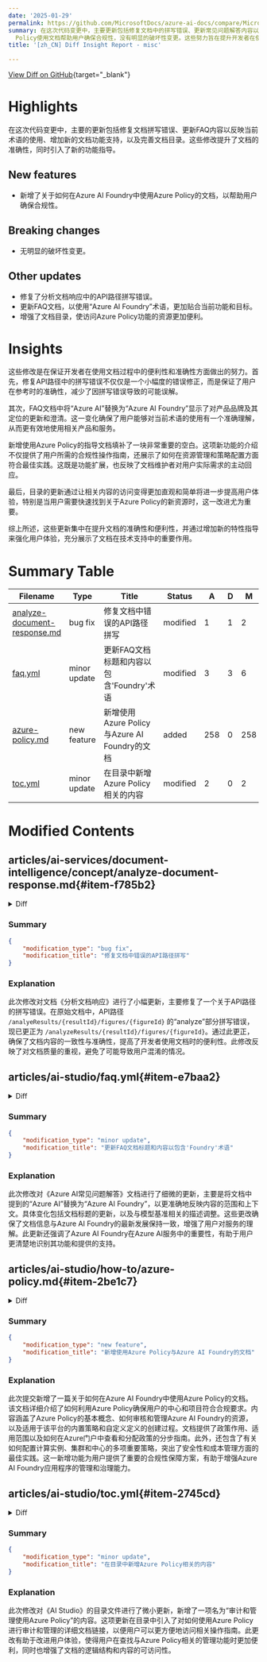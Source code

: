 ```yaml
---
date: '2025-01-29'
permalink: https://github.com/MicrosoftDocs/azure-ai-docs/compare/MicrosoftDocs:2067774...MicrosoftDocs:b5fac8b
summary: 在这次代码变更中，主要更新包括修复文档中的拼写错误、更新常见问题解答内容以反映最新术语、增加关于Azure Policy的新文档支持，以及完善文档目录。修改提升了文档的准确性，并引入了新的功能指导。此外，新增的Azure
  Policy使用文档帮助用户确保合规性，没有明显的破坏性变更。这些努力旨在提升开发者在使用文档过程中的便利性和准确性，特别是修复错误和改进目录，使得信息检索更加快捷。整体更新强化了用户体验，并展示了文档在技术支持中的关键作用。
title: '[zh_CN] Diff Insight Report - misc'

---
```


[View Diff on GitHub](https://github.com/MicrosoftDocs/azure-ai-docs/compare/MicrosoftDocs:2067774...MicrosoftDocs:b5fac8b){target="_blank"}

# Highlights

在这次代码变更中，主要的更新包括修复文档拼写错误、更新FAQ内容以反映当前术语的使用、增加新的文档功能支持，以及完善文档目录。这些修改提升了文档的准确性，同时引入了新的功能指导。

## New features
- 新增了关于如何在Azure AI Foundry中使用Azure Policy的文档，以帮助用户确保合规性。

## Breaking changes
- 无明显的破坏性变更。

## Other updates
- 修复了分析文档响应中的API路径拼写错误。
- 更新FAQ文档，以使用“Azure AI Foundry”术语，更加贴合当前功能和目标。
- 增强了文档目录，使访问Azure Policy功能的资源更加便利。

# Insights

这些修改是在保证开发者在使用文档过程中的便利性和准确性方面做出的努力。首先，修复API路径中的拼写错误不仅仅是一个小幅度的错误修正，而是保证了用户在参考时的准确性，减少了因拼写错误导致的可能误解。

其次，FAQ文档中将“Azure AI”替换为“Azure AI Foundry”显示了对产品品牌及其定位的更新和澄清。这一变化确保了用户能够对当前术语的使用有一个准确理解，从而更有效地使用相关产品和服务。

新增使用Azure Policy的指导文档填补了一块非常重要的空白。这项新功能的介绍不仅提供了用户所需的合规性操作指南，还展示了如何在资源管理和策略配置方面符合最佳实践。这既是功能扩展，也反映了文档维护者对用户实际需求的主动回应。

最后，目录的更新通过让相关内容的访问变得更加直观和简单将进一步提高用户体验，特别是当用户需要快速找到关于Azure Policy的新资源时，这一改进尤为重要。

综上所述，这些更新集中在提升文档的准确性和便利性，并通过增加新的特性指导来强化用户体验，充分展示了文档在技术支持中的重要作用。

# Summary Table
|  Filename  | Type |    Title    | Status | A  | D  | M  |
|------------|------|-------------|--------|----|----|----|
| [analyze-document-response.md](#item-f785b2) | bug fix | 修复文档中错误的API路径拼写 | modified | 1 | 1 | 2 | 
| [faq.yml](#item-e7baa2) | minor update | 更新FAQ文档标题和内容以包含'Foundry'术语 | modified | 3 | 3 | 6 | 
| [azure-policy.md](#item-2be1c7) | new feature | 新增使用Azure Policy与Azure AI Foundry的文档 | added | 258 | 0 | 258 | 
| [toc.yml](#item-2745cd) | minor update | 在目录中新增Azure Policy相关的内容 | modified | 2 | 0 | 2 | 


# Modified Contents
## articles/ai-services/document-intelligence/concept/analyze-document-response.md{#item-f785b2}

<details>
<summary>Diff</summary>
````diff
@@ -138,7 +138,7 @@ Based on its position and styling, a cell can be classified as general content,
 
 Figures (charts, images) in documents play a crucial role in complementing and enhancing the textual content, providing visual representations that aid in the understanding of complex information. The figures object detected by the Layout model has key properties like `boundingRegions` (the spatial locations of the figure on the document pages, including the page number and the polygon coordinates that outline the figure's boundary), `spans` (details the text spans related to the figure, specifying their offsets and lengths within the document's text. This connection helps in associating the figure with its relevant textual context), `elements` (the identifiers for text elements or paragraphs within the document that are related to or describe the figure) and `caption`, if any.
 
-When *output=figures* is specified during the initial `Analyze` operation, the service generates cropped images for all detected figures that can be accessed via `/analyeResults/{resultId}/figures/{figureId}`.
+When *output=figures* is specified during the initial `Analyze` operation, the service generates cropped images for all detected figures that can be accessed via `/analyzeResults/{resultId}/figures/{figureId}`.
 `FigureId` is included in each figure object, following an undocumented convention of `{pageNumber}.{figureIndex}` where `figureIndex` resets to one per page.
 
 ```json
````
</details>

### Summary

```json
{
    "modification_type": "bug fix",
    "modification_title": "修复文档中错误的API路径拼写"
}
```

### Explanation
此次修改对文档《分析文档响应》进行了小幅更新，主要修复了一个关于API路径的拼写错误。在原始文档中，API路径 `/analyeResults/{resultId}/figures/{figureId}` 的“analyze”部分拼写错误，现已更正为 `/analyzeResults/{resultId}/figures/{figureId}`。通过此更正，确保了文档内容的一致性与准确性，提高了开发者使用文档时的便利性。此修改反映了对文档质量的重视，避免了可能导致用户混淆的情况。

## articles/ai-studio/faq.yml{#item-e7baa2}

<details>
<summary>Diff</summary>
````diff
@@ -1,6 +1,6 @@
 ### YamlMime:FAQ
 metadata:
-  title: Azure AI frequently asked questions
+  title: Azure AI Foundry frequently asked questions
   titleSuffix: Azure AI Foundry
   description: Get answers to the most popular questions about Azure AI services.
   manager: scottpolly
@@ -12,7 +12,7 @@ metadata:
   ms.reviewer: sgilley
   ms.author: sgilley
   author: sdgilley
-title: Azure AI frequently asked questions
+title: Azure AI Foundry frequently asked questions
 summary: |
   If you can't find answers to your questions in this document, and still need help check the [Azure AI services support options guide](../ai-services/cognitive-services-support-options.md?context=/azure/ai-services/openai/context/context). Azure OpenAI is part of Azure AI services.
 sections:
@@ -41,7 +41,7 @@ sections:
       - question: |
           Will there be multiple varying model benchmarks in Azure AI Foundry portal based on individual projects and data sources? 
         answer: |
-          In the model benchmarks view, customers can view varying model benchmarks published by Azure AI. 
+          In the model benchmarks view, customers can view varying model benchmarks published by Azure AI Foundry. 
       - question: |
           Is prompt flow Microsoft's equivalent to LangChain? 
         answer: |
````
</details>

### Summary

```json
{
    "modification_type": "minor update",
    "modification_title": "更新FAQ文档标题和内容以包含'Foundry'术语"
}
```

### Explanation
此次修改对《Azure AI常见问题解答》文档进行了细微的更新，主要是将文档中提到的“Azure AI”替换为“Azure AI Foundry”，以更准确地反映内容的范围和上下文。具体变化包括文档标题的更新，以及与模型基准相关的描述调整。这些更改确保了文档信息与Azure AI Foundry的最新发展保持一致，增强了用户对服务的理解。此更新还强调了Azure AI Foundry在Azure AI服务中的重要性，有助于用户更清楚地识别其功能和提供的支持。

## articles/ai-studio/how-to/azure-policy.md{#item-2be1c7}

<details>
<summary>Diff</summary>
````diff
@@ -0,0 +1,258 @@
+---
+title: Use Azure Policies with hubs and projects
+titleSuffix: Azure AI Foundry
+description: Learn how to use Azure Policy with Azure AI Foundry to make sure your hubs and projects are compliant with your requirements.
+author: Blackmist
+ms.author: larryfr
+ms.date: 01/24/2025
+ms.service: azure-ai-studio
+ms.topic: how-to
+# Customer Intent: As an admin, I want to understand how I can use Azure Policy to audit and govern Azure AI Foundry resources so that I can ensure compliance with my organization's requirements.
+---
+
+# Audit and manage Azure AI Foundry hubs and projects
+
+As a platform administrator, you can use policies to lay out guardrails for teams to manage their own resources. [Azure Policy](/azure/governance/policy/) helps audit and govern resource state. This article explains how you can use audit controls and governance practices for Azure AI Foundry.
+
+## Policies for Azure AI Foundry hubs and projects
+
+[Azure Policy](/azure/governance/policy/) is a governance tool that allows you to ensure that Azure resources are compliant with your policies.
+
+Azure Policy provides a set of policies that you can use for common scenarios with Azure AI Foundry hubs and projects. You can assign these policy definitions to your existing subscription or use them as the basis to create your own [custom definitions](#create-custom-definitions).
+
+The following table lists the built-in policies that apply to both Azure AI Foundry and Azure Machine Learning. For a list of all Azure built-in policies, see [Built-in policies](/azure/governance/policy/samples/built-in-policies).
+
+> [!IMPORTANT]
+> Once a policy is assigned, it's applied to both Azure AI Foundry and Azure Machine Learning workspaces. For example, a policy at the subscription level that disables public network access would apply to all Azure AI Foundry hubs and projects, and Azure Machine Learning workspaces.
+
+|Name<br /><sub>(Azure portal)</sub> |Description |Effects |Version<br /><sub>(GitHub)</sub> |
+|---|---|---|---|
+|[Compute Instance should have idle shutdown.](https://portal.azure.com/#blade/Microsoft_Azure_Policy/PolicyDetailBlade/definitionId/%2Fproviders%2FMicrosoft.Authorization%2FpolicyDefinitions%2F679ddf89-ab8f-48a5-9029-e76054077449) |Having an idle shutdown schedule reduces cost by shutting down computes that are idle after a predetermined period of activity. |Audit, Deny, Disabled |[1.0.0](https://github.com/Azure/azure-policy/blob/master/built-in-policies/policyDefinitions/Machine%20Learning/IdleShutdown_Audit.json) |
+|[Compute instances should be recreated to get the latest software updates](https://portal.azure.com/#blade/Microsoft_Azure_Policy/PolicyDetailBlade/definitionId/%2Fproviders%2FMicrosoft.Authorization%2FpolicyDefinitions%2Ff110a506-2dcb-422e-bcea-d533fc8c35e2) |Ensure compute instances run on the latest available operating system. Security is improved and vulnerabilities reduced by running with the latest security patches. For more information, visit [https://aka.ms/azureml-ci-updates/](https://aka.ms/azureml-ci-updates/). |[parameters('effects')] |[1.0.3](https://github.com/Azure/azure-policy/blob/master/built-in-policies/policyDefinitions/Machine%20Learning/ComputeInstanceUpdates_Audit.json) |
+|[Computes should be in a virtual network](https://portal.azure.com/#blade/Microsoft_Azure_Policy/PolicyDetailBlade/definitionId/%2Fproviders%2FMicrosoft.Authorization%2FpolicyDefinitions%2F7804b5c7-01dc-4723-969b-ae300cc07ff1) |Azure Virtual Networks provide enhanced security and isolation for your compute clusters and instances, as well as subnets, access control policies, and other features to further restrict access. When a compute is configured with a virtual network, it isn't publicly addressable and can only be accessed from virtual machines and applications within the virtual network. |Audit, Disabled |[1.0.1](https://github.com/Azure/azure-policy/blob/master/built-in-policies/policyDefinitions/Machine%20Learning/Vnet_Audit.json) |
+|[Computes should have local authentication methods disabled](https://portal.azure.com/#blade/Microsoft_Azure_Policy/PolicyDetailBlade/definitionId/%2Fproviders%2FMicrosoft.Authorization%2FpolicyDefinitions%2Fe96a9a5f-07ca-471b-9bc5-6a0f33cbd68f) |Disabling local authentication methods improves security by ensuring that computes require Microsoft Entra ID identities exclusively for authentication. Learn more at: [https://aka.ms/azure-ml-aad-policy](https://aka.ms/azure-ml-aad-policy). |Audit, Deny, Disabled |[2.1.0](https://github.com/Azure/azure-policy/blob/master/built-in-policies/policyDefinitions/Machine%20Learning/DisableLocalAuth_Audit.json) |
+|[Hubs should be encrypted with a customer-managed key](https://portal.azure.com/#blade/Microsoft_Azure_Policy/PolicyDetailBlade/definitionId/%2Fproviders%2FMicrosoft.Authorization%2FpolicyDefinitions%2Fba769a63-b8cc-4b2d-abf6-ac33c7204be8) |Manage encryption at rest of data with customer-managed keys. By default, customer data is encrypted with service-managed keys, but customer-managed keys are commonly required to meet regulatory compliance standards. Customer-managed keys enable the data to be encrypted with an Azure Key Vault key created and owned by you. You have full control and responsibility for the key lifecycle, including rotation and management. Learn more at [https://aka.ms/azureml-workspaces-cmk](https://aka.ms/azureml-workspaces-cmk). |Audit, Deny, Disabled |[1.1.0](https://github.com/Azure/azure-policy/blob/master/built-in-policies/policyDefinitions/Machine%20Learning/Workspace_CMKEnabled_Audit.json) |
+|[Hubs should disable public network access](https://portal.azure.com/#blade/Microsoft_Azure_Policy/PolicyDetailBlade/definitionId/%2Fproviders%2FMicrosoft.Authorization%2FpolicyDefinitions%2F438c38d2-3772-465a-a9cc-7a6666a275ce) |Disabling public network access improves security by ensuring that hubs and projects aren't exposed on the public internet. You can control exposure of your workspaces by creating private endpoints instead. Learn more at: [https://learn.microsoft.com/azure/ai-studio/how-to\configure-private-link](configure-private-link.md). |Audit, Deny, Disabled |[2.0.1](https://github.com/Azure/azure-policy/blob/master/built-in-policies/policyDefinitions/Machine%20Learning/Workspace_PublicNetworkAccessDisabled_Audit.json) |
+|[Hubs should use private link](https://portal.azure.com/#blade/Microsoft_Azure_Policy/PolicyDetailBlade/definitionId/%2Fproviders%2FMicrosoft.Authorization%2FpolicyDefinitions%2F45e05259-1eb5-4f70-9574-baf73e9d219b) |Azure Private Link lets you connect your virtual network to Azure services without a public IP address at the source or destination. The Private Link platform handles the connectivity between the consumer and services over the Azure backbone network. By mapping private endpoints to hubs, data leakage risks are reduced. Learn more about private links at: [https://docs.microsoft.com/azure/ai-studio/how-to/configure-private-link](configure-private-link.md). |Audit, Disabled |[1.0.0](https://github.com/Azure/azure-policy/blob/master/built-in-policies/policyDefinitions/Machine%20Learning/Workspace_PrivateEndpoint_Audit_V2.json) |
+|[Hubs should use user-assigned managed identity](https://portal.azure.com/#blade/Microsoft_Azure_Policy/PolicyDetailBlade/definitionId/%2Fproviders%2FMicrosoft.Authorization%2FpolicyDefinitions%2F5f0c7d88-c7de-45b8-ac49-db49e72eaa78) |Manage access to hubs and associated resources, Azure Container Registry, KeyVault, Storage, and App Insights using user-assigned managed identity. By default, system-assigned managed identity is used by a hub to access the associated resources. User-assigned managed identity allows you to create the identity as an Azure resource and maintain the life cycle of that identity. |Audit, Deny, Disabled |[1.0.0](https://github.com/Azure/azure-policy/blob/master/built-in-policies/policyDefinitions/Machine%20Learning/Workspace_UAIEnabled_Audit.json) |
+|[Computes to disable local authentication methods](https://portal.azure.com/#blade/Microsoft_Azure_Policy/PolicyDetailBlade/definitionId/%2Fproviders%2FMicrosoft.Authorization%2FpolicyDefinitions%2Fa6f9a2d0-cff7-4855-83ad-4cd750666512) |Disable location authentication methods so that your computes require Microsoft Entra ID identities exclusively for authentication. Learn more at: [https://aka.ms/azure-ml-aad-policy](https://aka.ms/azure-ml-aad-policy). |Modify, Disabled |[2.1.0](https://github.com/Azure/azure-policy/blob/master/built-in-policies/policyDefinitions/Machine%20Learning/DisableLocalAuth_Modify.json) |
+|[Configure hubs to use private DNS zones](https://portal.azure.com/#blade/Microsoft_Azure_Policy/PolicyDetailBlade/definitionId/%2Fproviders%2FMicrosoft.Authorization%2FpolicyDefinitions%2Fee40564d-486e-4f68-a5ca-7a621edae0fb) |Use private DNS zones to override the DNS resolution for a private endpoint. A private DNS zone links to your virtual network to resolve to Azure AI Foundry hubs. |DeployIfNotExists, Disabled |[1.1.0](https://github.com/Azure/azure-policy/blob/master/built-in-policies/policyDefinitions/Machine%20Learning/Workspace_PrivateDnsZones_DINE.json) |
+|[Configure hubs to disable public network access](https://portal.azure.com/#blade/Microsoft_Azure_Policy/PolicyDetailBlade/definitionId/%2Fproviders%2FMicrosoft.Authorization%2FpolicyDefinitions%2Fa10ee784-7409-4941-b091-663697637c0f) |Disable public network access for hubs and projects so that they aren't accessible over the public internet. This helps protect the workspaces against data leakage risks. You can control exposure of your workspaces by creating private endpoints instead. Learn more at: [https://learn.microsoft.com/azure/ai-studio/how-to/configure-private-link](configure-private-link.md). |Modify, Disabled |[1.0.3](https://github.com/Azure/azure-policy/blob/master/built-in-policies/policyDefinitions/Machine%20Learning/Workspace_PublicNetworkAccessDisabled_Modify.json) |
+|[Configure Azure hubs with private endpoints](https://portal.azure.com/#blade/Microsoft_Azure_Policy/PolicyDetailBlade/definitionId/%2Fproviders%2FMicrosoft.Authorization%2FpolicyDefinitions%2F7838fd83-5cbb-4b5d-888c-bfa240972597) |Private endpoints connect your virtual network to Azure services without a public IP address at the source or destination. By mapping private endpoints to your hub, you can reduce data leakage risks. Learn more about private links at: [https://docs.microsoft.com/azure/ai-studio/how-to/configure-private-link](configure-private-link.md). |DeployIfNotExists, Disabled |[1.0.0](https://github.com/Azure/azure-policy/blob/master/built-in-policies/policyDefinitions/Machine%20Learning/Workspace_PrivateEndpoint_DINE.json) |
+|[Configure diagnostic settings for hubs to Log Analytics workspace](https://portal.azure.com/#blade/Microsoft_Azure_Policy/PolicyDetailBlade/definitionId/%2Fproviders%2FMicrosoft.Authorization%2FpolicyDefinitions%2Ff59276f0-5740-4aaf-821d-45d185aa210e) |Deploys the diagnostic settings for Azure AI Foundry hubs to stream resource logs to a Log Analytics Workspace when any hub which is missing this diagnostic setting is created or updated. |DeployIfNotExists, Disabled |[1.0.1](https://github.com/Azure/azure-policy/blob/master/built-in-policies/policyDefinitions/Machine%20Learning/AuditDiagnosticLog_DINE.json) |
+|[Resource logs in hubs should be enabled](https://portal.azure.com/#blade/Microsoft_Azure_Policy/PolicyDetailBlade/definitionId/%2Fproviders%2FMicrosoft.Authorization%2FpolicyDefinitions%2Fafe0c3be-ba3b-4544-ba52-0c99672a8ad6) |Resource logs enable recreating activity trails to use for investigation purposes when a security incident occurs or when your network is compromised. |AuditIfNotExists, Disabled |[1.0.1](https://github.com/Azure/azure-policy/blob/master/built-in-policies/policyDefinitions/Machine%20Learning/AuditDiagnosticLog_Audit.json) |
+
+Policies can be set at different scopes, such as at the subscription or resource group level. For more information, see the [Azure Policy documentation](/azure/governance/policy/overview).
+
+## Assign built-in policies
+
+To view the built-in policy definitions, use the following steps:
+
+1. Go to __Azure Policy__ in the [Azure portal](https://portal.azure.com).
+1. Select __Definitions__.
+1. For __Type__, select __Built-in__. For __Category__, select __Machine Learning__.
+
+From here, you can select policy definitions to view them. While viewing a definition, you can use the __Assign__ link to assign the policy to a specific scope, and configure the parameters for the policy. For more information, see [Create a policy assignment to identify noncompliant resources using Azure portal](/azure/governance/policy/assign-policy-portal).
+
+You can also assign policies by using [Azure PowerShell](/azure/governance/policy/assign-policy-powershell), [Azure CLI](/azure/governance/policy/assign-policy-azurecli), or [templates](/azure/governance/policy/assign-policy-template).
+
+## Conditional access policies
+
+To control who can access your Azure AI Foundry hubs and projects, use [Microsoft Entra Conditional Access](/azure/active-directory/conditional-access/overview). To use Conditional Access for hubs, [assign the Conditional Access policy](/azure/active-directory/conditional-access/concept-conditional-access-cloud-apps) to the app named __Azure Machine Learning__. The app ID is __0736f41a-0425-bdb5-1563eff02385__. 
+
+## Configure built-in policies
+
+### Compute instance should have idle shutdown
+
+This policy controls whether a compute instance should have idle shutdown enabled. Idle shutdown automatically stops the compute instance when it's idle for a specified period of time. This policy is useful for cost savings and to ensure that resources aren't being used unnecessarily.
+
+To configure this policy, set the effect parameter to __Audit__, __Deny__, or __Disabled__. If set to __Audit__, you can create a compute instance without idle shutdown enabled and a warning event is created in the activity log.
+
+### Compute instances should be recreated to get software updates
+
+Controls whether compute instances should be audited to make sure they're running the latest available software updates. This policy is useful to ensure that compute instances are running the latest software updates to maintain security and performance. For more information, see [Vulnerability management](../concepts/vulnerability-management.md#compute-instance).
+
+To configure this policy, set the effect parameter to __Audit__ or __Disabled__. If set to __Audit__, a warning event is created in the activity log when a compute isn't running the latest software updates.
+
+### Compute cluster and instance should be in a virtual network
+
+Controls auditing of compute cluster and instance resources behind a virtual network.
+
+To configure this policy, set the effect parameter to __Audit__ or __Disabled__. If set to __Audit__, you can create a compute that isn't configured behind a virtual network and a warning event is created in the activity log.
+
+### Computes should have local authentication methods disabled.
+
+Controls whether a compute cluster or instance should disable local authentication (SSH).
+
+To configure this policy, set the effect parameter to __Audit__, __Deny__, or __Disabled__. If set to __Audit__, you can create a compute with SSH enabled and a warning event is created in the activity log.
+
+If the policy is set to __Deny__, then you can't create a compute unless SSH is disabled. Attempting to create a compute with SSH enabled results in an error. The error is also logged in the activity log. The policy identifier is returned as part of this error.
+
+### Hubs should be encrypted with customer-managed key
+
+Controls whether a hub and its projects should be encrypted with a customer-managed key, or with a Microsoft-managed key to encrypt metrics and metadata. For more information on using customer-managed key, see the [Customer-managed keys](../concepts/encryption-keys-portal.md) article.
+
+To configure this policy, set the effect parameter to __Audit__ or __Deny__. If set to __Audit__, you can create a hub without a customer-managed key and a warning event is created in the activity log.
+
+If the policy is set to __Deny__, then you can't create a hub unless it specifies a customer-managed key. Attempting to create a hub without a customer-managed key results in an error similar to `Resource 'clustername' was disallowed by policy` and creates an error in the activity log. The policy identifier is also returned as part of this error.
+
+### Configure hubs to disable public network access
+
+Controls whether a hub and its projects should disable network access from the public internet.
+
+To configure this policy, set the effect parameter to __Audit__, __Deny__, or __Disabled__. If set to __Audit__, you can create a hub with public access and a warning event is created in the activity log.
+
+If the policy is set to __Deny__, then you can't create a hub that allows network access from the public internet.
+
+### Hubs should use private link
+
+Controls whether a hub and its projects should use Azure Private Link to communicate with Azure Virtual Network. For more information on using private link, see [Configure a private endpoint](configure-private-link.md).
+
+To configure this policy, set the effect parameter to __Audit__ or __Deny__. If set to __Audit__, you can create a hub without using private link and a warning event is created in the activity log.
+
+If the policy is set to __Deny__, then you can't create a hub unless it uses a private link. Attempting to create a hub without a private link results in an error. The error is also logged in the activity log. The policy identifier is returned as part of this error.
+
+### Hubs should use user-assigned managed identity
+
+Controls whether a hub is created using a system-assigned managed identity (default) or a user-assigned managed identity. The managed identity for the hub is used to access associated resources such as Azure Storage, Azure Container Registry, Azure Key Vault, and Azure Application Insights.
+
+To configure this policy, set the effect parameter to __Audit__, __Deny__, or __Disabled__. If set to __Audit__, you can create a hub without specifying a user-assigned managed identity. A system-assigned identity is used, and a warning event is created in the activity log.
+
+If the policy is set to __Deny__, then you can't create a hub unless you provide a user-assigned identity during the creation process. Attempting to create a hub without providing a user-assigned identity results in an error. The error is also logged to the activity log. The policy identifier is returned as part of this error.
+
+### Configure computes to modify/disable local authentication
+
+This policy modifies any compute cluster or instance creation request to disable local authentication (SSH).
+
+To configure this policy, set the effect parameter to __Modify__ or __Disabled__. If set __Modify__, any creation of a compute cluster or instance within the scope where the policy applies automatically has local authentication disabled.
+
+### Configure hub to use private DNS zones
+
+This policy configures a hub to use a private DNS zone, overriding the default DNS resolution for a private endpoint.
+
+To configure this policy, set the effect parameter to __DeployIfNotExists__. Set the __privateDnsZoneId__ to the Azure Resource Manager ID of the private DNS zone to use. 
+
+### Configure hub to disable public network access
+
+Configures a hub and its projects to disable network access from the public internet. Disabling public network access helps protect against data leakage risks. You can instead access your hub and projects by creating private endpoints. For more information, see [Configure a private endpoint](configure-private-link.md).
+
+To configure this policy, set the effect parameter to __Modify__ or __Disabled__. If set to __Modify__, any creation of a hub within the scope where the policy applies automatically has public network access disabled.
+
+### Configure hub with private endpoints
+
+Configures a hub to create a private endpoint within the specified subnet of an Azure Virtual Network.
+
+To configure this policy, set the effect parameter to __DeployIfNotExists__. Set the __privateEndpointSubnetID__ to the Azure Resource Manager ID of the subnet.
+
+### Configure diagnostic hub to send logs to log analytics workspaces
+
+Configures the diagnostic settings for a hub to send logs to a Log Analytics workspace.
+
+To configure this policy, set the effect parameter to __DeployIfNotExists__ or __Disabled__. If set to __DeployIfNotExists__, the policy creates a diagnostic setting to send logs to a Log Analytics workspace if it doesn't already exist.
+
+### Resource logs in hub should be enabled
+
+Audits whether resource logs are enabled for a hub. Resource logs provide detailed information about operations performed on resources in the hub.
+
+To configure this policy, set the effect parameter to __AuditIfNotExists__ or __Disabled__. If set to __AuditIfNotExists__, the policy audits if resource logs aren't enabled for the hub.
+
+## Create custom definitions
+
+When you need to create custom policies for your organization, you can use the [Azure Policy definition structure](/azure/governance/policy/concepts/definition-structure-basics) to create your own definitions. You can use the [Azure Policy Visual Studio Code extension](https://marketplace.visualstudio.com/items?itemName=AzurePolicy.azurepolicyextension) to author and test your policies.
+
+To discover the policy aliases you can use in your definition, use the following Azure CLI command to list the aliases for Azure Machine Learning:
+
+```azurecli
+az provider show --namespace Microsoft.MachineLearningServices --expand "resourceTypes/aliases" --query "resourceTypes[].aliases[].name"
+```
+
+To discover the allowed values for a specific alias, visit the [Azure Machine Learning REST API](/rest/api/azureml/) reference.
+
+For a tutorial (not Azure Machine Learning specific) on how to create custom policies, visit [Create a custom policy definition](/azure/governance/policy/tutorials/create-custom-policy-definition).
+
+### Example: Block serverless spark compute jobs
+
+```json
+{
+    "properties": {
+        "displayName": "Deny serverless Spark compute jobs",
+        "description": "Deny serverless Spark compute jobs",
+        "mode": "All",
+        "policyRule": {
+            "if": {
+                "allOf": [
+                    {
+                        "field": "Microsoft.MachineLearningServices/workspaces/jobs/jobType",
+                        "in": [
+                            "Spark"
+                        ]
+                    }
+                ]
+            },
+            "then": {
+                "effect": "Deny"
+            }
+        },
+        "parameters": {}
+    }
+}
+```
+
+### Example: Configure no public IP for managed computes
+
+```json
+{
+    "properties": {
+        "displayName": "Deny compute instance and compute cluster creation with public IP",
+        "description": "Deny compute instance and compute cluster creation with public IP",
+        "mode": "all",
+        "parameters": {
+            "effectType": {
+                "type": "string",
+                "defaultValue": "Deny",
+                "allowedValues": [
+                    "Deny",
+                    "Disabled"
+                ],
+                "metadata": {
+                    "displayName": "Effect",
+                    "description": "Enable or disable the execution of the policy"
+                }
+            }
+        },
+        "policyRule": {
+            "if": {
+                "allOf": [
+                  {
+                    "field": "type",
+                    "equals": "Microsoft.MachineLearningServices/workspaces/computes"
+                  },
+                  {
+                    "allOf": [
+                      {
+                        "field": "Microsoft.MachineLearningServices/workspaces/computes/computeType",
+                        "notEquals": "AKS"
+                      },
+                      {
+                        "field": "Microsoft.MachineLearningServices/workspaces/computes/enableNodePublicIP",
+                        "equals": true
+                      }
+                    ]
+                  }
+                ]
+              },
+            "then": {
+                "effect": "[parameters('effectType')]"
+            }
+        }
+    }
+}
+```
+
+
+## Related content
+
+* [Azure Policy documentation](/azure/governance/policy/overview)
+* [Working with security policies with Microsoft Defender for Cloud](/azure/security-center/tutorial-security-policy)
+* The [Cloud Adoption Framework scenario for data management and analytics](/azure/cloud-adoption-framework/scenarios/data-management/) outlines considerations in running data and analytics workloads in the cloud
+* [Learn how to use policy to integrate Azure Private Link with Azure Private DNS zones](/azure/cloud-adoption-framework/ready/azure-best-practices/private-link-and-dns-integration-at-scale)
````
</details>

### Summary

```json
{
    "modification_type": "new feature",
    "modification_title": "新增使用Azure Policy与Azure AI Foundry的文档"
}
```

### Explanation
此次提交新增了一篇关于如何在Azure AI Foundry中使用Azure Policy的文档。该文档详细介绍了如何利用Azure Policy确保用户的中心和项目符合合规要求。内容涵盖了Azure Policy的基本概念、如何审核和管理Azure AI Foundry的资源，以及适用于该平台的内置策略和自定义定义的创建过程。文档提供了政策作用、适用范围以及如何在Azure门户中查看和分配政策的分步指南。此外，还包含了有关如何配置计算实例、集群和中心的多项重要策略，突出了安全性和成本管理方面的最佳实践。这一新增功能为用户提供了重要的合规性保障方案，有助于增强Azure AI Foundry应用程序的管理和治理能力。

## articles/ai-studio/toc.yml{#item-2745cd}

<details>
<summary>Diff</summary>
````diff
@@ -394,6 +394,8 @@ items:
       href: how-to/disable-local-auth.md
   - name: Azure policies
     items:
+    - name: Audit and manage using Azure Policy
+      href: how-to/azure-policy.md
     - name: Built-in policy to allow specific models
       href: how-to/built-in-policy-model-deployment.md
     - name: Custom policy to allow specific models
````
</details>

### Summary

```json
{
    "modification_type": "minor update",
    "modification_title": "在目录中新增Azure Policy相关的内容"
}
```

### Explanation
此次修改对《AI Studio》的目录文件进行了微小更新，新增了一项名为“审计和管理使用Azure Policy”的内容。这项更新在目录中引入了对如何使用Azure Policy进行审计和管理的详细文档链接，以便用户可以更方便地访问相关操作指南。此更改有助于改进用户体验，使得用户在查找与Azure Policy相关的管理功能时更加便利，同时也增强了文档的逻辑结构和内容的可访问性。


